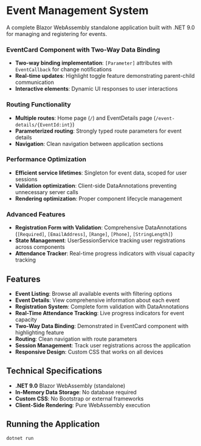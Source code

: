 # Event Management System

A complete Blazor WebAssembly standalone application built with .NET 9.0 for managing and registering for events.

###  EventCard Component with Two-Way Data Binding
- **Two-way binding implementation**: `[Parameter]` attributes with `EventCallback` for change notifications
- **Real-time updates**: Highlight toggle feature demonstrating parent-child communication
- **Interactive elements**: Dynamic UI responses to user interactions

###  Routing Functionality
- **Multiple routes**: Home page (`/`) and EventDetails page (`/event-details/{EventId:int}`)
- **Parameterized routing**: Strongly typed route parameters for event details
- **Navigation**: Clean navigation between application sections

###  Performance Optimization
- **Efficient service lifetimes**: Singleton for event data, scoped for user sessions
- **Validation optimization**: Client-side DataAnnotations preventing unnecessary server calls
- **Rendering optimization**: Proper component lifecycle management

###  Advanced Features
- **Registration Form with Validation**: Comprehensive DataAnnotations (`[Required]`, `[EmailAddress]`, `[Range]`, `[Phone]`, `[StringLength]`)
- **State Management**: UserSessionService tracking user registrations across components
- **Attendance Tracker**: Real-time progress indicators with visual capacity tracking

## Features
- **Event Listing**: Browse all available events with filtering options
- **Event Details**: View comprehensive information about each event
- **Registration System**: Complete form validation with DataAnnotations
- **Real-Time Attendance Tracking**: Live progress indicators for event capacity
- **Two-Way Data Binding**: Demonstrated in EventCard component with highlighting feature
- **Routing**: Clean navigation with route parameters
- **Session Management**: Track user registrations across the application
- **Responsive Design**: Custom CSS that works on all devices

## Technical Specifications
- **.NET 9.0** Blazor WebAssembly (standalone)
- **In-Memory Data Storage**: No database required
- **Custom CSS**: No Bootstrap or external frameworks
- **Client-Side Rendering**: Pure WebAssembly execution


## Running the Application

```bash
dotnet run
